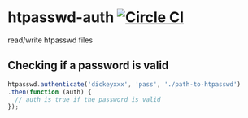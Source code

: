 # htpasswd-auth [![Circle CI](https://circleci.com/gh/dickeyxxx/htpasswd-auth/tree/master.svg?style=svg)](https://circleci.com/gh/dickeyxxx/htpasswd-auth/tree/master)

read/write htpasswd files

## Checking if a password is valid

```js
htpasswd.authenticate('dickeyxxx', 'pass', './path-to-htpasswd')
.then(function (auth) {
  // auth is true if the password is valid
});
```
